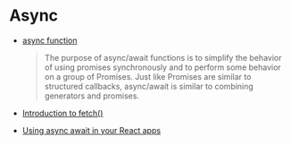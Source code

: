 # Async

- [async function](https://developer.mozilla.org/en-US/docs/Web/JavaScript/Reference/Statements/async_function)

  > The purpose of async/await functions is to simplify the behavior of using promises synchronously and to perform some behavior on a group of Promises. Just like Promises are similar to structured callbacks, async/await is similar to combining generators and promises.

- [Introduction to fetch()](https://developers.google.com/web/updates/2015/03/introduction-to-fetch)

- [Using async await in your React apps](http://ewanvalentine.io/using-async-await-in-your-react-apps/)
